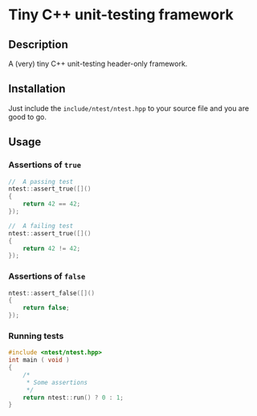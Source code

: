 # Tiny C++ unit-testing framework

## Description

A (very) tiny C++ unit-testing header-only framework.

## Installation

Just include the `include/ntest/ntest.hpp` to your source file and you are good to go.

## Usage

### Assertions of `true`

~~~C++
//  A passing test
ntest::assert_true([]()
{
    return 42 == 42;
});

//  A failing test
ntest::assert_true([]()
{
    return 42 != 42;
});
~~~

### Assertions of `false`

~~~C++
ntest::assert_false([]()
{
    return false;
});
~~~

### Running tests
~~~C++
#include <ntest/ntest.hpp>
int main ( void )
{
    /*
     * Some assertions
     */
    return ntest::run() ? 0 : 1;
}
~~~